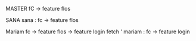 MASTER
fC -> feature flos 


SANA
sana : fc -> feature flos 


Mariam 
fc -> feature flos -> feature login 
fetch '
mariam : fc -> feature login 